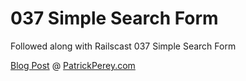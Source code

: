 037 Simple Search Form
======================

Followed along with Railscast 037 Simple Search Form

[Blog Post](http://patrickperey.com/railscast-037-simple-search-form) @ [PatrickPerey.com](http://patrickperey.com)
